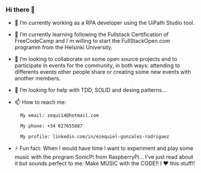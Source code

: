 ### Hi there 👋


- 🔭 I’m currently working as a RPA developer using the UiPath Studio tool.

- 🌱 I’m currently learning following the Fullstack Certification of FreeCodeCamp and I´m willing to start the FullStackOpen.com programm from the Helsinki University.

- 👯 I’m looking to collaborate on some open source projects and to participate in events for the community, in both ways: attending to differents events other people share or creating some new events with another members.

- 🤔 I’m looking for help with TDD,  SOLID and desing patterns...

- 📫 How to reach me: 
         
        My email: zequi14@hotmail.com
        
        My phone: +34 627655887
        
        My profile: linkedin.com/in/ezequiel-gonzalez-rodriguez
        

- ⚡ Fun fact: When I would have time I want to experiment and play some music with the program SonicPi from RaspberryPi... I've just read about it but sounds perfect to me: Make MUSIC with the CODE!! I ♥ this stuff!!
